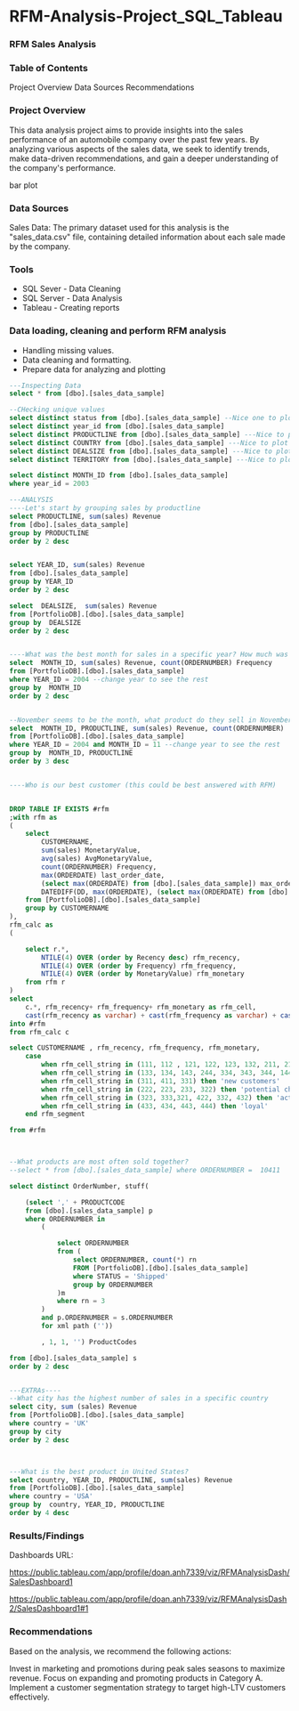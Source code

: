 # RFM-Analysis-Project_SQL_Tableau

### RFM Sales Analysis

### Table of Contents
Project Overview
Data Sources
Recommendations
### Project Overview
This data analysis project aims to provide insights into the sales performance of an automobile company over the past few years. By analyzing various aspects of the sales data, we seek to identify trends, make data-driven recommendations, and gain a deeper understanding of the company's performance.

bar plot

### Data Sources
Sales Data: The primary dataset used for this analysis is the "sales_data.csv" file, containing detailed information about each sale made by the company.

### Tools
- SQL Sever - Data Cleaning
- SQL Server - Data Analysis
- Tableau - Creating reports

### Data loading, cleaning and perform RFM analysis

- Handling missing values.
- Data cleaning and formatting.
- Prepare data for analyzing and plotting

```SQl
---Inspecting Data
select * from [dbo].[sales_data_sample]

--CHecking unique values
select distinct status from [dbo].[sales_data_sample] --Nice one to plot
select distinct year_id from [dbo].[sales_data_sample]
select distinct PRODUCTLINE from [dbo].[sales_data_sample] ---Nice to plot
select distinct COUNTRY from [dbo].[sales_data_sample] ---Nice to plot
select distinct DEALSIZE from [dbo].[sales_data_sample] ---Nice to plot
select distinct TERRITORY from [dbo].[sales_data_sample] ---Nice to plot

select distinct MONTH_ID from [dbo].[sales_data_sample]
where year_id = 2003

---ANALYSIS
----Let's start by grouping sales by productline
select PRODUCTLINE, sum(sales) Revenue
from [dbo].[sales_data_sample]
group by PRODUCTLINE
order by 2 desc


select YEAR_ID, sum(sales) Revenue
from [dbo].[sales_data_sample]
group by YEAR_ID
order by 2 desc

select  DEALSIZE,  sum(sales) Revenue
from [PortfolioDB].[dbo].[sales_data_sample]
group by  DEALSIZE
order by 2 desc


----What was the best month for sales in a specific year? How much was earned that month? 
select  MONTH_ID, sum(sales) Revenue, count(ORDERNUMBER) Frequency
from [PortfolioDB].[dbo].[sales_data_sample]
where YEAR_ID = 2004 --change year to see the rest
group by  MONTH_ID
order by 2 desc


--November seems to be the month, what product do they sell in November, Classic I believe
select  MONTH_ID, PRODUCTLINE, sum(sales) Revenue, count(ORDERNUMBER)
from [PortfolioDB].[dbo].[sales_data_sample]
where YEAR_ID = 2004 and MONTH_ID = 11 --change year to see the rest
group by  MONTH_ID, PRODUCTLINE
order by 3 desc


----Who is our best customer (this could be best answered with RFM)


DROP TABLE IF EXISTS #rfm
;with rfm as 
(
	select 
		CUSTOMERNAME, 
		sum(sales) MonetaryValue,
		avg(sales) AvgMonetaryValue,
		count(ORDERNUMBER) Frequency,
		max(ORDERDATE) last_order_date,
		(select max(ORDERDATE) from [dbo].[sales_data_sample]) max_order_date,
		DATEDIFF(DD, max(ORDERDATE), (select max(ORDERDATE) from [dbo].[sales_data_sample])) Recency
	from [PortfolioDB].[dbo].[sales_data_sample]
	group by CUSTOMERNAME
),
rfm_calc as
(

	select r.*,
		NTILE(4) OVER (order by Recency desc) rfm_recency,
		NTILE(4) OVER (order by Frequency) rfm_frequency,
		NTILE(4) OVER (order by MonetaryValue) rfm_monetary
	from rfm r
)
select 
	c.*, rfm_recency+ rfm_frequency+ rfm_monetary as rfm_cell,
	cast(rfm_recency as varchar) + cast(rfm_frequency as varchar) + cast(rfm_monetary  as varchar)rfm_cell_string
into #rfm
from rfm_calc c

select CUSTOMERNAME , rfm_recency, rfm_frequency, rfm_monetary,
	case 
		when rfm_cell_string in (111, 112 , 121, 122, 123, 132, 211, 212, 114, 141) then 'lost_customers'  --lost customers
		when rfm_cell_string in (133, 134, 143, 244, 334, 343, 344, 144) then 'slipping away, cannot lose' -- (Big spenders who haven’t purchased lately) slipping away
		when rfm_cell_string in (311, 411, 331) then 'new customers'
		when rfm_cell_string in (222, 223, 233, 322) then 'potential churners'
		when rfm_cell_string in (323, 333,321, 422, 332, 432) then 'active' --(Customers who buy often & recently, but at low price points)
		when rfm_cell_string in (433, 434, 443, 444) then 'loyal'
	end rfm_segment

from #rfm



--What products are most often sold together? 
--select * from [dbo].[sales_data_sample] where ORDERNUMBER =  10411

select distinct OrderNumber, stuff(

	(select ',' + PRODUCTCODE
	from [dbo].[sales_data_sample] p
	where ORDERNUMBER in 
		(

			select ORDERNUMBER
			from (
				select ORDERNUMBER, count(*) rn
				FROM [PortfolioDB].[dbo].[sales_data_sample]
				where STATUS = 'Shipped'
				group by ORDERNUMBER
			)m
			where rn = 3
		)
		and p.ORDERNUMBER = s.ORDERNUMBER
		for xml path (''))

		, 1, 1, '') ProductCodes

from [dbo].[sales_data_sample] s
order by 2 desc


---EXTRAs----
--What city has the highest number of sales in a specific country
select city, sum (sales) Revenue
from [PortfolioDB].[dbo].[sales_data_sample]
where country = 'UK'
group by city
order by 2 desc



---What is the best product in United States?
select country, YEAR_ID, PRODUCTLINE, sum(sales) Revenue
from [PortfolioDB].[dbo].[sales_data_sample]
where country = 'USA'
group by  country, YEAR_ID, PRODUCTLINE
order by 4 desc
```





### Results/Findings

Dashboards URL:

https://public.tableau.com/app/profile/doan.anh7339/viz/RFMAnalysisDash/SalesDashboard1

https://public.tableau.com/app/profile/doan.anh7339/viz/RFMAnalysisDash2/SalesDashboard1#1


### Recommendations

Based on the analysis, we recommend the following actions:

Invest in marketing and promotions during peak sales seasons to maximize revenue.
Focus on expanding and promoting products in Category A.
Implement a customer segmentation strategy to target high-LTV customers effectively.


